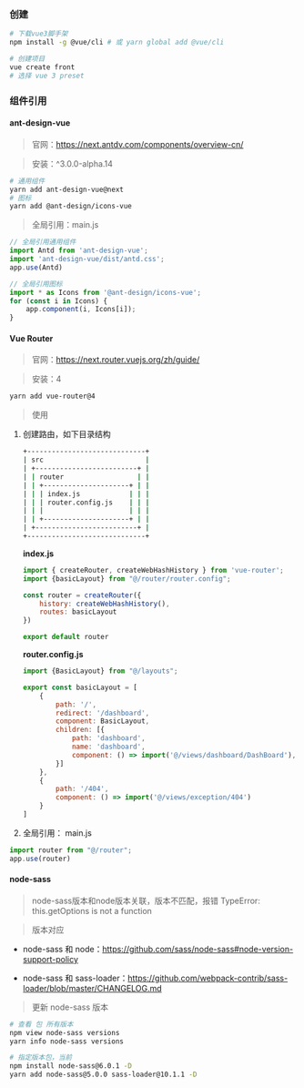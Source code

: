 ### 创建

```sh
# 下载vue3脚手架
npm install -g @vue/cli # 或 yarn global add @vue/cli

# 创建项目
vue create front
# 选择 vue 3 preset
```

### 组件引用

#### ant-design-vue

> 官网：https://next.antdv.com/components/overview-cn/

> 安装：^3.0.0-alpha.14

```sh
# 通用组件
yarn add ant-design-vue@next
# 图标
yarn add @ant-design/icons-vue
```

> 全局引用：main.js

```javascript
// 全局引用通用组件
import Antd from 'ant-design-vue';
import 'ant-design-vue/dist/antd.css';
app.use(Antd)

// 全局引用图标
import * as Icons from '@ant-design/icons-vue';
for (const i in Icons) {
    app.component(i, Icons[i]);
}
```

#### Vue Router

> 官网：https://next.router.vuejs.org/zh/guide/

> 安装：4

```sh
yarn add vue-router@4
```

> 使用

1. 创建路由，如下目录结构

	```sh
	+-----------------------------+
	| src                         |
	| +-------------------------+ |
	| | router                  | |
	| | +---------------------+ | |
	| | | index.js            | | |
	| | | router.config.js    | | |
	| | |                     | | |
	| | +---------------------+ | |
	| +-------------------------+ |
	+-----------------------------+
	```

	**index.js**

	```js
	import { createRouter, createWebHashHistory } from 'vue-router';
	import {basicLayout} from "@/router/router.config";
	
	const router = createRouter({
	    history: createWebHashHistory(),
	    routes: basicLayout
	})
	
	export default router
	```

	**router.config.js**

	```js
	import {BasicLayout} from "@/layouts";
	
	export const basicLayout = [
	    {
	        path: '/',
	        redirect: '/dashboard',
	        component: BasicLayout,
	        children: [{
	            path: 'dashboard',
	            name: 'dashboard',
	            component: () => import('@/views/dashboard/DashBoard'),
	        }]
	    },
	    {
	        path: '/404',
	        component: () => import('@/views/exception/404')
	    }
	]
	```

2. 全局引用： main.js

```js
import router from "@/router";
app.use(router)
```

#### node-sass

> node-sass版本和node版本关联，版本不匹配，报错 TypeError: this.getOptions is not a function

> 版本对应

- node-sass 和 node：https://github.com/sass/node-sass#node-version-support-policy

- node-sass 和 sass-loader：https://github.com/webpack-contrib/sass-loader/blob/master/CHANGELOG.md

> 更新 node-sass 版本

```sh
# 查看 包 所有版本
npm view node-sass versions
yarn info node-sass versions

# 指定版本包，当前
npm install node-sass@6.0.1 -D
yarn add node-sass@5.0.0 sass-loader@10.1.1 -D
```